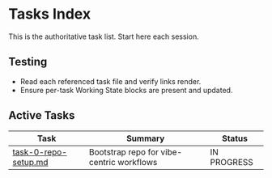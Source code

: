 # Tasks Index

This is the authoritative task list. Start here each session.

## Testing

- Read each referenced task file and verify links render.
- Ensure per-task Working State blocks are present and updated.

## Active Tasks

| Task | Summary | Status |
|------|---------|--------|
| [task-0-repo-setup.md](./task-0-repo-setup.md) | Bootstrap repo for vibe-centric workflows | IN PROGRESS |
